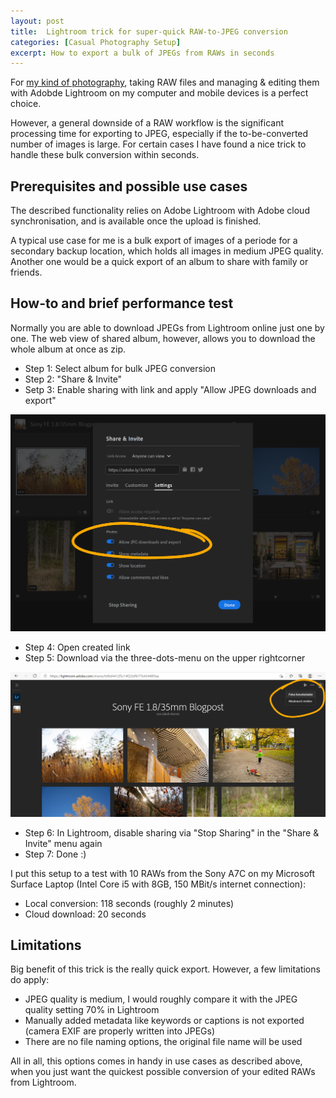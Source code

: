 ```yaml
---
layout: post
title:  Lightroom trick for super-quick RAW-to-JPEG conversion
categories: [Casual Photography Setup]
excerpt: How to export a bulk of JPEGs from RAWs in seconds
---
```


For [my kind of photography](https://jakobhuerner.github.io/leanest_highest_quality_casual_photography_setup/), taking RAW files and managing & editing them with Adobde Lightroom on my computer and mobile devices is a perfect choice. 

However, a general downside of a RAW workflow is the significant processing time for exporting to JPEG, especially if the to-be-converted number of images is large.
For certain cases I have found a nice trick to handle these bulk conversion within seconds.

## Prerequisites and possible use cases 

The described functionality relies on Adobe Lightroom with Adobe cloud synchronisation, and is available once the upload is finished.

A typical use case for me is a bulk export of images of a periode for a secondary backup location, which holds all images in medium JPEG quality. Another one would be a quick export of an album to share with family or friends. 

## How-to and brief performance test

Normally you are able to download JPEGs from Lightroom online just one by one. The web view of shared album, however, allows you to download the whole album at once as zip.

- Step 1: Select album for bulk JPEG conversion
- Step 2: "Share & Invite"
- Setp 3: Enable sharing with link and apply "Allow JPEG downloads and export"
 
![Activate sharing in Adobe Lightroom](../images/20210403/lightroom-share-1.png)

- Step 4: Open created link
- Step 5: Download via the three-dots-menu on the upper rightcorner

![Activate sharing in Adobe Lightroom](../images/20210403/lightroom-share-2.png)

- Step 6: In Lightroom, disable sharing via "Stop Sharing" in the "Share & Invite" menu again
- Step 7: Done :)

I put this setup to a test with 10 RAWs from the Sony A7C on my Microsoft Surface Laptop (Intel Core i5 with 8GB, 150 MBit/s internet connection):

- Local conversion: 118 seconds (roughly 2 minutes)
- Cloud download: 20 seconds


## Limitations

Big benefit of this trick is the really quick export. However, a few limitations do apply:
- JPEG quality is medium, I would roughly compare it with the JPEG quality setting 70% in Lightroom
- Manually added metadata like keywords or captions is not exported (camera EXIF are properly written into JPEGs)
- There are no file naming options, the original file name will be used

All in all, this options comes in handy in use cases as described above, when you just want the quickest possible conversion of your edited RAWs from Lightroom.
